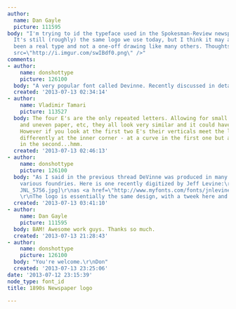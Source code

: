 ```yaml
---
author:
  name: Dan Gayle
  picture: 111595
body: "I'm trying to id the typeface used in the Spokesman-Review newspaper in 1893.
  It's still (roughly) the same logo we use today, but I think it may actually have
  been a real type and not a one-off drawing like many others. Thoughts?\r\n\r\n<img
  src=\"http://i.imgur.com/swIBdf0.png\" />"
comments:
- author:
    name: donshottype
    picture: 126100
  body: "A very popular font called Devinne. Recently discussed in detail at http://typophile.com/node/104424.\r\nDon"
  created: '2013-07-13 02:34:14'
- author:
    name: Vladimir Tamari
    picture: 113527
  body: The four E's are the only repeated letters. Allowing for small errors in inking
    and uneven paper, etc, they all look very similar and it could have been a type.
    However if you look at the first two E's their verticals meet the lower horizontals
    differently at the inner corner - at a curve in the first one but a sharp 90 degrees
    in the second...hmm.
  created: '2013-07-13 02:46:13'
- author:
    name: donshottype
    picture: 126100
  body: "As I said in the previous thread DeVinne was produced in many versions by
    various foundries. Here is one recently digitized by Jeff Levine:\r\n[img:sites/default/files/old-images/Publication
    JNL_5756.jpg]\r\nas <a href=\"http://www.myfonts.com/fonts/jnlevine/publication/\">Publication</a>.
    \r\nThe logo is essentially the same design, with a tweek here and there.\r\nDon"
  created: '2013-07-13 03:41:10'
- author:
    name: Dan Gayle
    picture: 111595
  body: BAM! Awesome work guys. Thanks so much.
  created: '2013-07-13 21:28:43'
- author:
    name: donshottype
    picture: 126100
  body: "You're welcome.\r\nDon"
  created: '2013-07-13 23:25:06'
date: '2013-07-12 23:15:39'
node_type: font_id
title: 1890s Newspaper logo

---
```

